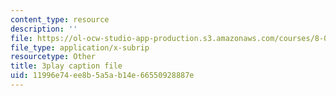 ```yaml
---
content_type: resource
description: ''
file: https://ol-ocw-studio-app-production.s3.amazonaws.com/courses/8-06-quantum-physics-iii-spring-2018/11996e74ee8b5a5ab14e66550928887e_ZzUkt-UQCX8.vtt
file_type: application/x-subrip
resourcetype: Other
title: 3play caption file
uid: 11996e74-ee8b-5a5a-b14e-66550928887e
---
```

